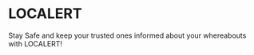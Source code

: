 # LOCALERT
 Stay Safe and keep your trusted ones informed about your whereabouts with LOCALERT!
 

 
